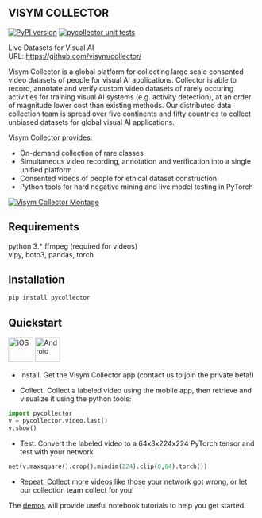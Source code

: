 VISYM COLLECTOR
-------------------
[![PyPI version](https://badge.fury.io/py/pycollector.svg)](https://badge.fury.io/py/pycollector) [![pycollector unit tests](https://github.com/visym/collector/workflows/pycollector%20unit%20tests/badge.svg)](https://github.com/visym/collector/actions?query=workflow%3A%22pycollector+unit+tests%22)

Live Datasets for Visual AI    
URL: https://github.com/visym/collector/    

Visym Collector is a global platform for collecting large scale consented video datasets of people for visual AI applications. Collector is able to record, annotate and verify custom video datasets of rarely occuring activities for training visual AI systems (e.g. activity detection), at an order of magnitude lower cost than existing methods. Our distributed data collection team is spread over five continents and fifty countries to collect unbiased datasets for global visual AI applications.
   
Visym Collector provides:  

* On-demand collection of rare classes  
* Simultaneous video recording, annotation and verification into a single unified platform  
* Consented videos of people for ethical dataset construction
* Python tools for hard negative mining and live model testing in PyTorch

[![Visym Collector Montage](http://i3.ytimg.com/vi/HjNa7_T-Xkc/maxresdefault.jpg)](https://youtu.be/HjNa7_T-Xkc)


Requirements
-------------------
python 3.*
ffmpeg (required for videos)  
vipy, boto3, pandas, torch


Installation
-------------------

```python
pip install pycollector
```

Quickstart
-------------------

<a href="https://visym.com/collector"><img alt="iOS" src="https://developer.apple.com/app-store/marketing/guidelines/images/badge-download-on-the-app-store.svg" height="50"/></a>  <a href="https://visym.com/collector"><img alt="Android" src="https://upload.wikimedia.org/wikipedia/commons/7/78/Google_Play_Store_badge_EN.svg" height="50"/></a>


* Install. Get the Visym Collector app (contact us to join the private beta!)

* Collect.  Collect a labeled video using the mobile app, then retrieve and visualize it using the python tools:

```python
import pycollector
v = pycollector.video.last()
v.show()
```

* Test. Convert the labeled video to a 64x3x224x224 PyTorch tensor and test with your network

```python
net(v.maxsquare().crop().mindim(224).clip(0,64).torch())
```

* Repeat.  Collect more videos like those your network got wrong, or let our collection team collect for you!



The [demos](https://github.com/visym/collector/tree/master/demo) will provide useful notebook tutorials to help you get started.


